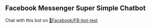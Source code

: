## Facebook Messenger Super Simple Chatbot

Chat with this bot on [🐳Facebook/FB-bot-test](https://www.facebook.com/FB-bot-test-103743149064722)
